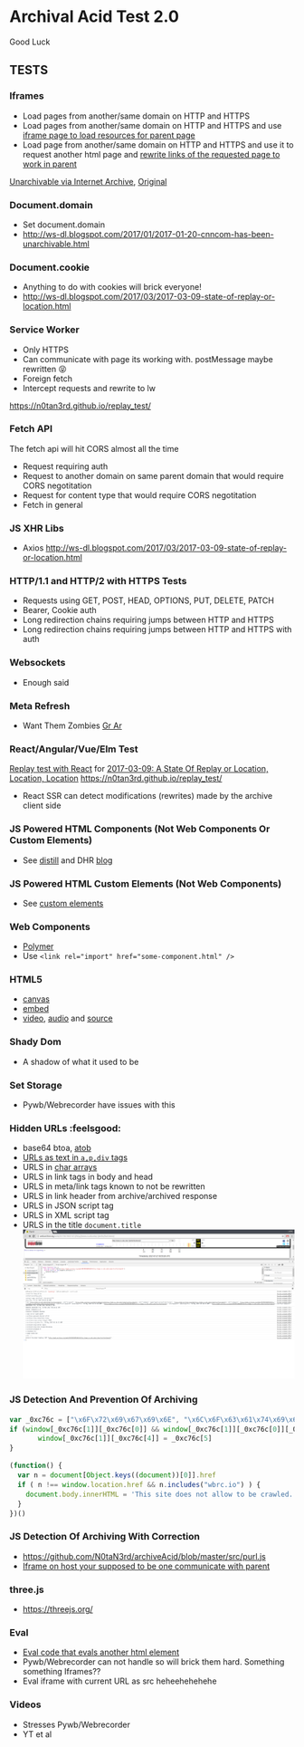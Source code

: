# Archival Acid Test 2.0
Good Luck
## TESTS

### Iframes
- Load pages from another/same domain on HTTP and HTTPS
- Load pages from another/same domain on HTTP and HTTPS and use [iframe page to load resources for parent page](https://github.com/N0taN3rd/archiveAcid/blob/master/docs/evalInjectedIframe2.html)
- Load page from another/same domain on HTTP and HTTPS and use it to request another html page and [rewrite links of the requested page to work in parent](https://github.com/N0taN3rd/archiveAcid/blob/master/src/cleanUpRandyHTML.js)

[Unarchivable via Internet Archive](http://web.archive.org/web/20170519051421/http://www.cs.odu.edu/~jberlin/funtimes2/), [Original](http://www.cs.odu.edu/~jberlin/funtimes2/)

### Document.domain
- Set document.domain
- http://ws-dl.blogspot.com/2017/01/2017-01-20-cnncom-has-been-unarchivable.html

### Document.cookie
- Anything to do with cookies will brick everyone!
- http://ws-dl.blogspot.com/2017/03/2017-03-09-state-of-replay-or-location.html

### Service Worker
- Only HTTPS
- Can communicate with page its working with. postMessage maybe rewritten :stuck_out_tongue_closed_eyes:
- Foreign fetch
- Intercept requests and rewrite to lw

https://n0tan3rd.github.io/replay_test/

### Fetch API
The fetch api will hit CORS almost all the time
- Request requiring auth
- Request to another domain on same parent domain that would require CORS negotitation
- Request for content type that would require CORS negotitation
- Fetch in general

### JS XHR Libs
- Axios http://ws-dl.blogspot.com/2017/03/2017-03-09-state-of-replay-or-location.html

### HTTP/1.1 and HTTP/2 with HTTPS Tests
- Requests using GET, POST, HEAD, OPTIONS, PUT, DELETE, PATCH
- Bearer, Cookie auth
- Long redirection chains requiring jumps between HTTP and HTTPS
- Long redirection chains requiring jumps between HTTP and HTTPS with auth

### Websockets
- Enough said

### Meta Refresh
- Want Them Zombies [Gr Ar](http://ws-dl.blogspot.ca/2012/10/2012-10-10-zombies-in-archives.html)

### React/Angular/Vue/Elm Test
[Replay test with React](https://n0tan3rd.github.io/replay_test/) for [2017-03-09: A State Of Replay or Location, Location, Location](http://ws-dl.blogspot.com/2017/03/2017-03-09-state-of-replay-or-location.html)
https://n0tan3rd.github.io/replay_test/
- React SSR can detect modifications (rewrites) made by the archive client side

### JS Powered HTML Components (Not Web Components Or Custom Elements)
- See [distill](https://github.com/distillpub/template) and DHR [blog](http://blog.dshr.org/2017/05/distill-is-this-what-journals-should.html)

### JS Powered HTML Custom Elements (Not Web Components)
- See [custom elements](https://www.chromestatus.com/feature/4696261944934400)

### Web Components
- [Polymer](https://www.polymer-project.org/)
- Use `<link rel="import" href="some-component.html" />`

### HTML5
- [canvas](https://www.tutorialrepublic.com/html-reference/html5-canvas-tag.php)
- [embed](https://www.tutorialrepublic.com/html-reference/html5-embed-tag.php)
- [video](https://www.tutorialrepublic.com/html-reference/html5-video-tag.php), [audio](https://www.tutorialrepublic.com/html-reference/html5-audio-tag.php) and [source](https://www.tutorialrepublic.com/html-reference/html5-source-tag.php)

### Shady Dom
- A shadow of what it used to be


### Set Storage
- Pywb/Webrecorder have issues with this

### Hidden URLs :feelsgood:
- base64 btoa, [atob](https://github.com/N0taN3rd/archiveAcid/blob/master/src/index.js)
- [URLs as text in `a,p,div` tags](https://github.com/N0taN3rd/archiveAcid/blob/master/docs/index.html)
- URLS in [char arrays](https://github.com/N0taN3rd/archiveAcid/blob/master/src/notUrls.js)
- URLS in link tags in body and head
- URLS in meta/link tags known to not be rewritten
- URLS in link header from archive/archived response
- URLS in JSON script tag
- URLS in XML script tag
- URLS in the title `document.title`
![get link headers](accessToLinkHeader.png)

### JS Detection And Prevention Of Archiving
```js
var _0xc76c = ["\x6F\x72\x69\x67\x69\x6E", "\x6C\x6F\x63\x61\x74\x69\x6F\x6E", "\x70\x75\x62\x6C\x69\x63\x6F\x2E\x70\x74", "\x69\x6E\x64\x65\x78\x4F\x66", "\x68\x72\x65\x66", "\x68\x74\x74\x70\x3A\x2F\x2F\x77\x77\x77\x2E\x70\x75\x62\x6C\x69\x63\x6F\x2E\x70\x74"];
if (window[_0xc76c[1]][_0xc76c[0]] && window[_0xc76c[1]][_0xc76c[0]][_0xc76c[3]](_0xc76c[2]) < 0) {
       window[_0xc76c[1]][_0xc76c[4]] = _0xc76c[5]
}
```
```js
(function() {
  var n = document[Object.keys((document))[0]].href
  if ( n !== window.location.href && n.includes("wbrc.io") ) {
    document.body.innerHTML = 'This site does not allow to be crawled.'
  }
})()
```

### JS Detection Of Archiving With Correction
- https://github.com/N0taN3rd/archiveAcid/blob/master/src/purl.js
- [Iframe on host your supposed to be one communicate with parent](https://github.com/N0taN3rd/archiveAcid/blob/master/docs/evalInjectedIframe2.html)

### three.js
- https://threejs.org/

### Eval
- [Eval code that evals another html element](https://github.com/N0taN3rd/archiveAcid/blob/master/docs/funtimes.js)
- Pywb/Webrecorder can not handle so will brick them hard. Something something Iframes??
- Eval iframe with current URL as src heheehehehehe

### Videos
- Stresses Pywb/Webrecorder
- YT et al
